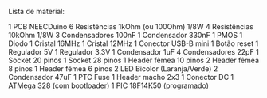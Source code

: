 Lista de material:

1 PCB NEECDuino
6 Resistências 1kOhm (ou 100Ohm) 1/8W
4 Resistências 10kOhm 1/8W
3 Condensadores 100nF
1 Condensador 330nF
1 PMOS
1 Diodo
1 Cristal 16MHz
1 Cristal 12MHz
1 Conector USB-B mini
1 Botão reset
1 Regulador 5V
1 Regulador 3.3V
1 Condensador 1uF
4 Condensadores 22pF
1 Socket 20 pinos
1 Socket 28 pinos
1 Header fêmea 10 pinos
2 Header fêmea 8 pinos
1 Header fêmea 6 pinos
2 LED Bicolor (Laranja/Verde)
2 Condensador 47uF
1 PTC Fuse
1 Header macho 2x3
1 Conector DC
1 ATMega 328 (com bootloader)
1 PIC 18F14K50 (programado) 